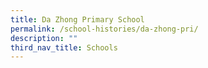 ```yaml
---
title: Da Zhong Primary School
permalink: /school-histories/da-zhong-pri/
description: ""
third_nav_title: Schools
---
```


